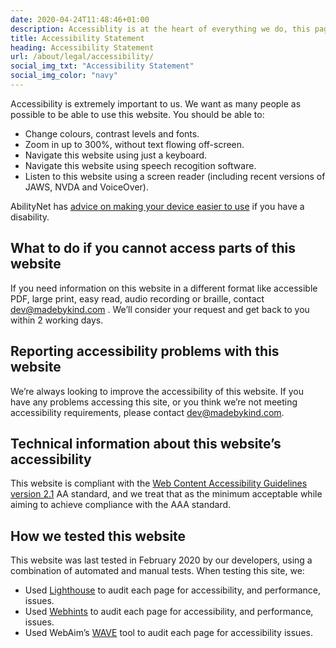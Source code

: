 ```yaml
---
date: 2020-04-24T11:48:46+01:00
description: Accessiblity is at the heart of everything we do, this page explains our process.
title: Accessibility Statement
heading: Accessibility Statement
url: /about/legal/accessibility/
social_img_txt: "Accessibility Statement"
social_img_color: "navy"
---
```


Accessibility is extremely important to us. We want as many people as possible to be able to use this website. You should be able to:

* Change colours, contrast levels and fonts.
* Zoom in up to 300%, without text flowing off-screen.
* Navigate this website using just a keyboard.
* Navigate this website using speech recogition software.
* Listen to this website using a screen reader (including recent versions of JAWS, NVDA and VoiceOver).

AbilityNet has [advice on making your device easier to use](https://mcmw.abilitynet.org.uk/) if you have a disability.

## What to do if you cannot access parts of this website

If you need information on this website in a different format like accessible PDF, large print, easy read, audio recording or braille, contact <a href="mailto:dev@madebykind.com">dev@madebykind.com </a>. We’ll consider your request and get back to you within 2 working days.

## Reporting accessibility problems with this website

We’re always looking to improve the accessibility of this website. If you have any problems accessing this site, or you think we’re not meeting accessibility requirements, please contact <a href="mailto:dev@madebykind.com">dev@madebykind.com</a>.

## Technical information about this website’s accessibility

This website is compliant with the <a href="https://www.w3.org/TR/WCAG21/">Web Content Accessibility Guidelines version 2.1</a> AA standard, and we treat that as the minimum acceptable while aiming to achieve compliance with the AAA standard.

## How we tested this website

This website was last tested in February 2020 by our developers, using a combination of automated and manual tests. When testing this site, we:

* Used [Lighthouse](https://developer.chrome.com/docs/lighthouse/overview/) to audit each page for accessibility, and performance, issues.
* Used [Webhints](https://webhint.io/) to audit each page for accessibility, and performance, issues.
* Used WebAim’s [WAVE](https://wave.webaim.org/) tool to audit each page for accessibility issues.
